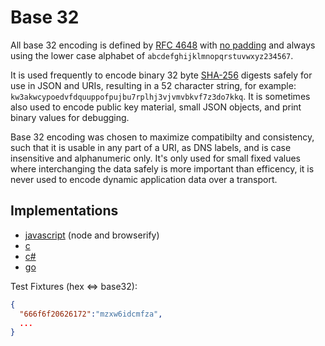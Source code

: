 # Base 32

All base 32 encoding is defined by [RFC 4648](http://tools.ietf.org/html/rfc4648) with [no padding](http://tools.ietf.org/html/rfc4648#section-3.2) and always using the lower case alphabet of `abcdefghijklmnopqrstuvwxyz234567`.

It is used frequently to encode binary 32 byte [SHA-256](http://en.wikipedia.org/wiki/SHA-2) digests safely for use in JSON and URIs, resulting in a 52 character string, for example: `kw3akwcypoedvfdquuppofpujbu7rplhj3vjvmvbkvf7z3do7kkq`.  It is sometimes also used to encode public key material, small JSON objects, and print binary values for debugging.

Base 32 encoding was chosen to maximize compatibilty and consistency, such that it is usable in any part of a URI, as DNS labels, and is case insensitive and alphanumeric only. It's only used for small fixed values where interchanging the data safely is more important than efficency, it is never used to encode dynamic application data over a transport.

## Implementations

* [javascript](https://github.com/telehash/hashname) (node and browserify)
* [c](https://github.com/telehash/telehash-c/blob/master/src/lib/hashname.c)
* [c#](https://github.com/telehash/telehash.net/blob/master/Telehash.Net/Hashname.cs)
* [go](https://github.com/telehash/gogotelehash/tree/master/hashname)

Test Fixtures (hex <=> base32):

```json
{
  "666f6f20626172":"mzxw6idcmfza",
  ...
}
```
